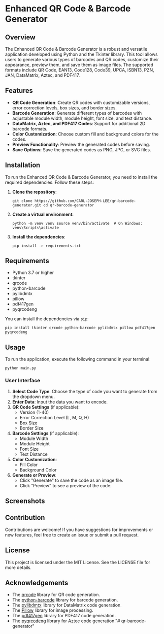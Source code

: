 
# Enhanced QR Code & Barcode Generator

## Overview

The Enhanced QR Code & Barcode Generator is a robust and versatile application developed using Python and the Tkinter library. This tool allows users to generate various types of barcodes and QR codes, customize their appearance, preview them, and save them as image files. The supported formats include QR Code, EAN13, Code128, Code39, UPCA, ISBN13, PZN, JAN, DataMatrix, Aztec, and PDF417.

## Features

-   **QR Code Generation**: Create QR codes with customizable versions, error correction levels, box sizes, and border sizes.
-   **Barcode Generation**: Generate different types of barcodes with adjustable module width, module height, font size, and text distance.
-   **DataMatrix, Aztec, and PDF417 Codes**: Support for additional 2D barcode formats.
-   **Color Customization**: Choose custom fill and background colors for the codes.
-   **Preview Functionality**: Preview the generated codes before saving.
-   **Save Options**: Save the generated codes as PNG, JPG, or SVG files.

## Installation

To run the Enhanced QR Code & Barcode Generator, you need to install the required dependencies. Follow these steps:

1.  **Clone the repository**:
    
    `git clone https://github.com/CARL-JOSEPH-LEE/qr-barcode-generator.git
    cd qr-barcode-generator` 
    
2.  **Create a virtual environment**:
    
    `python -m venv venv
    source venv/bin/activate  # On Windows: venv\Scripts\activate` 
    
3.  **Install the dependencies**:
    
    `pip install -r requirements.txt` 
    

## Requirements

-   Python 3.7 or higher
-   tkinter
-   qrcode
-   python-barcode
-   pylibdmtx
-   pillow
-   pdf417gen
-   pyqrcodeng

You can install the dependencies via `pip`:

`pip install tkinter qrcode python-barcode pylibdmtx pillow pdf417gen pyqrcodeng` 

## Usage

To run the application, execute the following command in your terminal:

`python main.py` 

### User Interface

1.  **Select Code Type**: Choose the type of code you want to generate from the dropdown menu.
2.  **Enter Data**: Input the data you want to encode.
3.  **QR Code Settings** (if applicable):
    -   Version (1-40)
    -   Error Correction Level (L, M, Q, H)
    -   Box Size
    -   Border Size
4.  **Barcode Settings** (if applicable):
    -   Module Width
    -   Module Height
    -   Font Size
    -   Text Distance
5.  **Color Customization**:
    -   Fill Color
    -   Background Color
6.  **Generate or Preview**:
    -   Click "Generate" to save the code as an image file.
    -   Click "Preview" to see a preview of the code.

## Screenshots

## Contribution

Contributions are welcome! If you have suggestions for improvements or new features, feel free to create an issue or submit a pull request.

## License

This project is licensed under the MIT License. See the LICENSE file for more details.

## Acknowledgements

-   The [qrcode](https://pypi.org/project/qrcode/) library for QR code generation.
-   The [python-barcode](https://pypi.org/project/python-barcode/) library for barcode generation.
-   The [pylibdmtx](https://pypi.org/project/pylibdmtx/) library for DataMatrix code generation.
-   The [Pillow](https://pypi.org/project/Pillow/) library for image processing.
-   The [pdf417gen](https://pypi.org/project/pdf417gen/) library for PDF417 code generation.
-   The [pyqrcodeng](https://pypi.org/project/pyqrcodeng/) library for Aztec code generation."# qr-barcode-generator" 
